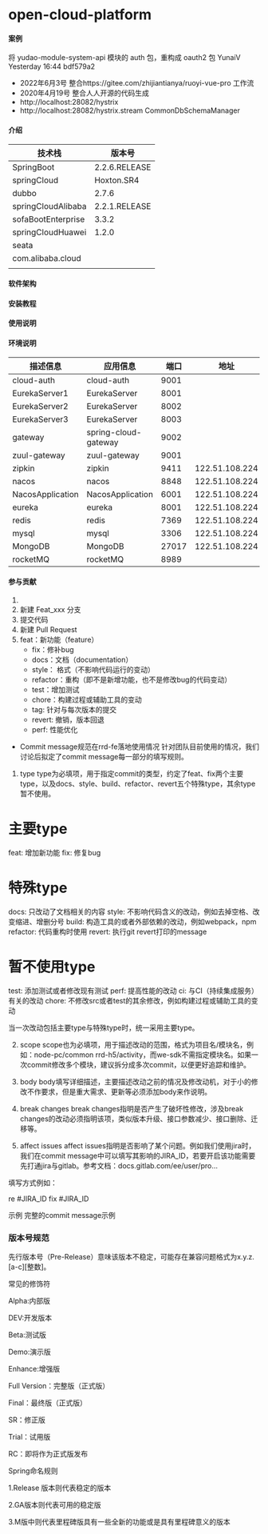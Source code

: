 # open-cloud-platform

#### 案例
将 yudao-module-system-api 模块的 auth 包，重构成 oauth2 包 YunaiV Yesterday 16:44 bdf579a2
* 2022年6月3号 整合https://gitee.com/zhijiantianya/ruoyi-vue-pro 工作流
* 2020年4月19号 整合人人开源的代码生成
* http://localhost:28082/hystrix
* http://localhost:28082/hystrix.stream
  CommonDbSchemaManager

#### 介绍

| 技术栈             | 版本号        |
| ------------------ | ------------- |
| SpringBoot         | 2.2.6.RELEASE |
| springCloud        | Hoxton.SR4    |
| dubbo              | 2.7.6         |
| springCloudAlibaba | 2.2.1.RELEASE |
| sofaBootEnterprise | 3.3.2         |
| springCloudHuawei  | 1.2.0         |
| seata              |               |
| com.alibaba.cloud  |               |
|                    |               |

#### 软件架构

#### 安装教程

#### 使用说明

#### 环境说明

| 描述信息 | 应用信息 | 端口 | 地址 |
| --- | ---| --- | --- |
| cloud-auth | cloud-auth | 9001  |  |
| EurekaServer1 | EurekaServer | 8001  |  |
| EurekaServer2 | EurekaServer | 8002  |  |
| EurekaServer3 | EurekaServer | 8003  |  |
| gateway | spring-cloud-gateway | 9002  |  |
| zuul-gateway | zuul-gateway | 9001  |  |
| zipkin | zipkin | 9411  |122.51.108.224  |
| nacos | nacos | 8848  |122.51.108.224  |
| NacosApplication | NacosApplication | 6001  |122.51.108.224  |
| eureka | eureka | 8001  | 122.51.108.224 |
| redis | redis | 7369  | 122.51.108.224 |
| mysql | mysql | 3306  | 122.51.108.224 |
| MongoDB |  MongoDB | 27017  | 122.51.108.224 |
| rocketMQ | rocketMQ | 8989  |  |

#### 参与贡献

1.
2. 新建 Feat_xxx 分支
3. 提交代码
4. 新建 Pull Request
5. feat：新功能（feature）
    * fix：修补bug
    * docs：文档（documentation）
    * style： 格式（不影响代码运行的变动）
    * refactor：重构（即不是新增功能，也不是修改bug的代码变动）
    * test：增加测试
    * chore：构建过程或辅助工具的变动
    * tag: 针对与每次版本的提交
    * revert: 撤销，版本回退
    * perf: 性能优化

* Commit message规范在rrd-fe落地使用情况 针对团队目前使用的情况，我们讨论后拟定了commit message每一部分的填写规则。

1. type type为必填项，用于指定commit的类型，约定了feat、fix两个主要type，以及docs、style、build、refactor、revert五个特殊type，其余type暂不使用。

# 主要type

feat:     增加新功能 fix:      修复bug

# 特殊type

docs:     只改动了文档相关的内容 style:    不影响代码含义的改动，例如去掉空格、改变缩进、增删分号 build:    构造工具的或者外部依赖的改动，例如webpack，npm refactor: 代码重构时使用
revert:   执行git revert打印的message

# 暂不使用type

test:     添加测试或者修改现有测试 perf:     提高性能的改动 ci:       与CI（持续集成服务）有关的改动 chore:    不修改src或者test的其余修改，例如构建过程或辅助工具的变动

当一次改动包括主要type与特殊type时，统一采用主要type。

2. scope scope也为必填项，用于描述改动的范围，格式为项目名/模块名，例如：node-pc/common
   rrd-h5/activity，而we-sdk不需指定模块名。如果一次commit修改多个模块，建议拆分成多次commit，以便更好追踪和维护。

3. body body填写详细描述，主要描述改动之前的情况及修改动机，对于小的修改不作要求，但是重大需求、更新等必须添加body来作说明。

4. break changes break changes指明是否产生了破坏性修改，涉及break changes的改动必须指明该项，类似版本升级、接口参数减少、接口删除、迁移等。

5. affect issues affect issues指明是否影响了某个问题。例如我们使用jira时，我们在commit
   message中可以填写其影响的JIRA_ID，若要开启该功能需要先打通jira与gitlab。参考文档：docs.gitlab.com/ee/user/pro…

填写方式例如：

re #JIRA_ID fix #JIRA_ID

示例 完整的commit message示例

### 版本号规范

先行版本号（Pre-Release）意味该版本不稳定，可能存在兼容问题格式为x.y.z.[a-c][整数]。

常见的修饰符

Alpha:内部版

DEV:开发版本

Beta:测试版

Demo:演示版

Enhance:增强版

Full Version：完整版（正式版）

Final：最终版（正式版）

SR：修正版

Trial：试用版

RC：即将作为正式版发布

Spring命名规则

1.Release 版本则代表稳定的版本

2.GA版本则代表可用的稳定版

3.M版中则代表里程碑版具有一些全新的功能或是具有里程碑意义的版本